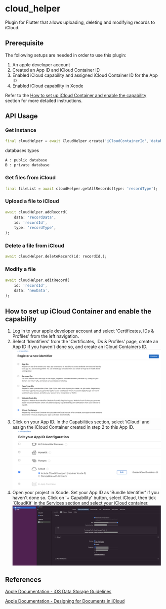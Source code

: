 # cloud_helper

Plugin for Flutter that allows uploading, deleting and modifying records to iCloud.

## Prerequisite

The following setups are needed in order to use this plugin:

1. An apple developer account
2. Created an App ID and iCloud Container ID
3. Enabled iCloud capability and assigned iCloud Container ID for the App ID
4. Enabled iCloud capability in Xcode

Refer to the [How to set up iCloud Container and enable the capability](#how-to-set-up-icloud-container-and-enable-the-capability) section for more detailed instructions.

## API Usage

### Get instance

```dart
final cloudHelper = await CloudHelper.create('iCloudContainerId','databaseType');
```
databases types
```
A : public database
B : private database
```
### Get files from iCloud

```dart
final fileList = await cloudHelper.getAllRecords(type: 'recordType');
```

### Upload a file to iCloud

```dart
await cloudHelper.addRecord(
    data: 'recordData',
    id: 'recordId',
    type: 'recordType',
);
```

### Delete a file from iCloud

```dart
await cloudHelper.deleteRecord(id: recordId,);
```

### Modify a file

```dart
await cloudHelper.editRecord(
    id: 'recordId',
    data: 'newData',
);
```

## How to set up iCloud Container and enable the capability

1. Log in to your apple developer account and select 'Certificates, IDs & Profiles' from the left navigation.
2. Select 'Identifiers' from the 'Certificates, IDs & Profiles' page, create an App ID if you haven't done so, and create an iCloud Containers ID.
   ![icloud container id](./readme_resources/icloud_container_id.png)
3. Click on your App ID. In the Capabilities section, select 'iCloud' and assign the iCloud Container created in step 2 to this App ID.
   ![assign icloud capability](./readme_resources/assign_icloud_capability.png)
4. Open your project in Xcode. Set your App ID as 'Bundle Identifier' if you haven't done so. Click on '+ Capability' button, select iCloud, then tick 'CloudKit' in the Services section and select your iCloud container.
   ![xcode capability](./readme_resources/xcode_capability.png)

## References

[Apple Documentation - iOS Data Storage Guidelines](https://developer.apple.com/icloud/documentation/data-storage/)

[Apple Documentation - Designing for Documents in iCloud](https://developer.apple.com/library/archive/documentation/General/Conceptual/iCloudDesignGuide/Chapters/DesigningForDocumentsIniCloud.html)
